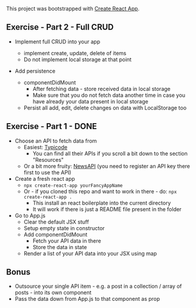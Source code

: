 This project was bootstrapped with [Create React App](https://github.com/facebook/create-react-app).

## Exercise - Part 2 - Full CRUD

* Implement full CRUD into your app
    * implement create, update, delete of items
    * Do not implement local storage at that point

* Add persistence 
  * componentDidMount
    * After fetching data - store received data in local storage
    * Make sure that you do not fetch data another time in case you have already your data present in local storage
  * Persist all add, edit, delete changes on data with LocalStorage too


## Exercise - Part 1 - DONE

* Choose an API to fetch data from
  * Easiest: [Typicode](https://jsonplaceholder.typicode.com/)
    * You can find all their APIs if you scroll a bit down to the section "Resources"
  * Or a bit more fruity: [NewsAPI](https://newsapi.org/) (you need to register an API key there first to use the API)
* Create a fresh react app
  * `npx create-react-app yourFancyAppName`
  * Or - if you cloned this repo and want to work in there - do: `npx create-react-app .` 
    * This install an react boilerplate into the current directory
    * It will work if there is just a README file present in the folder
* Go to App.js
  * Clear the default JSX stuff
  * Setup empty state in constructor
  * Add componentDidMount
    * Fetch your API data in there
    * Store the data in state
  * Render a list of your API data into your JSX using map

## Bonus

* Outsource your single API item - e.g. a post in a collection / array of posts - into its own component
* Pass the data down from App.js to that component as prop
